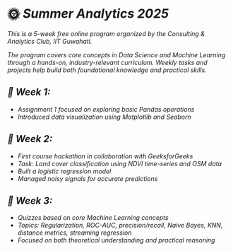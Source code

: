 # 🌞 *Summer Analytics 2025* 

*This is a 5-week free online program organized by the Consulting & Analytics Club, IIT Guwahati.*

*The program covers core concepts in Data Science and Machine Learning through a hands-on, industry-relevant curriculum. Weekly tasks and projects help build both foundational knowledge and practical skills.*

## *📅 Week 1:*
+ *Assignment 1 focused on exploring basic Pandas operations*
+ *Introduced data visualization using Matplotlib and Seaborn*

## *📅 Week 2:*
+ *First course hackathon in collaboration with GeeksforGeeks*
+ *Task: Land cover classification using NDVI time-series and OSM data*
+ *Built a logistic regression model*
+ *Managed noisy signals for accurate predictions*

## *📅 Week 3:*
+ *Quizzes based on core Machine Learning concepts*
+ *Topics: Regularization, ROC-AUC, precision/recall, Naive Bayes, KNN, distance metrics, streaming regression*
+ *Focused on both theoretical understanding and practical reasoning*

